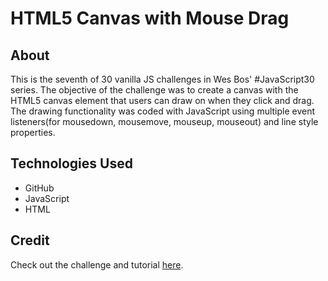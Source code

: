 # HTML5 Canvas with Mouse Drag

## About 

This is the seventh of 30 vanilla JS challenges in Wes Bos' #JavaScript30 series. The objective of the challenge was to create a canvas with the HTML5 canvas element that users can draw on when they click and drag. The drawing functionality was coded with JavaScript using multiple event listeners(for mousedown, mousemove, mouseup, mouseout) and line style properties.

## Technologies Used

- GitHub
- JavaScript
- HTML

## Credit

Check out the challenge and tutorial [here](https://javascript30.com/). 
